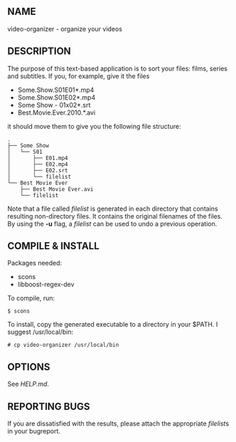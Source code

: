 ## NAME ##
video-organizer - organize your videos

## DESCRIPTION ##
The purpose of this text-based application is to sort your files: films, series and subtitles. If you, for example, give it the files
 - Some.Show.S01E01*.mp4
 - Some.Show.S01E02*.mp4
 - Some Show - 01x02*.srt
 - Best.Movie.Ever.2010.*.avi

it should move them to give you the following file structure:

	.
	├── Some Show
	│   └── S01
	│       ├── E01.mp4
	│       ├── E02.mp4
	│       ├── E02.srt
	│       └── filelist
	└── Best Movie Ever
		├── Best Movie Ever.avi
		└── filelist
Note that a file called *filelist* is generated in each directory that contains resulting non-directory files. It contains the original filenames of the files. By using the **-u** flag, a *filelist* can be used to undo a previous operation.

## COMPILE & INSTALL ##
Packages needed:

 - scons
 - libboost-regex-dev
	
To compile, run:

	$ scons

To install, copy the generated executable to a directory in your $PATH. I suggest /usr/local/bin:

	# cp video-organizer /usr/local/bin

## OPTIONS ##
See *HELP.md*.

## REPORTING BUGS ##
If you are dissatisfied with the results, please attach the appropriate *filelist*s in your bugreport.
